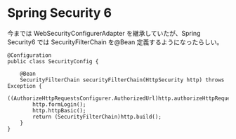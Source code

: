 # Spring Security 6

今までは WebSecurityConfigurerAdapter を継承していたが、Spring Security6 では SecurityFilterChain を@Bean 定義するようになったらしい。

```
@Configuration
public class SecurityConfig {

    @Bean
    SecurityFilterChain securityFilterChain(HttpSecurity http) throws Exception {
        ((AuthorizeHttpRequestsConfigurer.AuthorizedUrl)http.authorizeHttpRequests().anyRequest()).authenticated();
        http.formLogin();
        http.httpBasic();
        return (SecurityFilterChain)http.build();
    }
}
```
